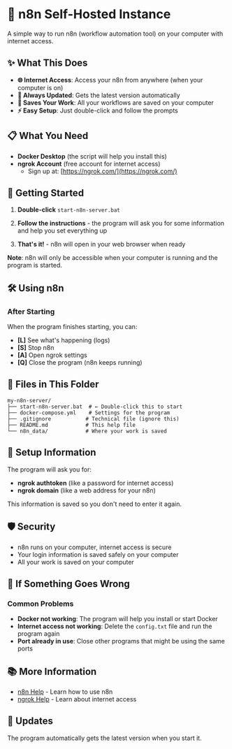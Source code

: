 # 🚀 n8n Self-Hosted Instance

A simple way to run n8n (workflow automation tool) on your computer with internet access.

## ✨ What This Does

- **🌐 Internet Access**: Access your n8n from anywhere (when your computer is on)
- **🔄 Always Updated**: Gets the latest version automatically
- **💾 Saves Your Work**: All your workflows are saved on your computer
- **⚡ Easy Setup**: Just double-click and follow the prompts

## 📋 What You Need

- **Docker Desktop** (the script will help you install this)
- **ngrok Account** (free account for internet access)
  - Sign up at: [https://ngrok.com/](https://ngrok.com/)

## 🚀 Getting Started

1. **Double-click** `start-n8n-server.bat`

2. **Follow the instructions** - the program will ask you for some information and help you set everything up

3. **That's it!** - n8n will open in your web browser when ready

**Note**: n8n will only be accessible when your computer is running and the program is started.

## 🛠️ Using n8n

### After Starting
When the program finishes starting, you can:
- **[L]** See what's happening (logs)
- **[S]** Stop n8n
- **[A]** Open ngrok settings
- **[Q]** Close the program (n8n keeps running)

## 📁 Files in This Folder

```
my-n8n-server/
├── start-n8n-server.bat  # ← Double-click this to start
├── docker-compose.yml    # Settings for the program
├── .gitignore           # Technical file (ignore this)
├── README.md            # This help file
└── n8n_data/            # Where your work is saved
```

## 🔧 Setup Information

The program will ask you for:
- **ngrok authtoken** (like a password for internet access)
- **ngrok domain** (like a web address for your n8n)

This information is saved so you don't need to enter it again.

## 🛡️ Security

- n8n runs on your computer, internet access is secure
- Your login information is saved safely on your computer
- All your work is saved on your computer

## 🐛 If Something Goes Wrong

### Common Problems

- **Docker not working**: The program will help you install or start Docker
- **Internet access not working**: Delete the `config.txt` file and run the program again
- **Port already in use**: Close other programs that might be using the same ports

## 📚 More Information

- [n8n Help](https://docs.n8n.io/) - Learn how to use n8n
- [ngrok Help](https://ngrok.com/docs/) - Learn about internet access

## 🔄 Updates

The program automatically gets the latest version when you start it.

